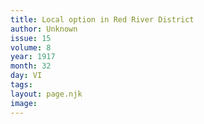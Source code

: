 ```yaml
---
title: Local option in Red River District
author: Unknown
issue: 15
volume: 8
year: 1917
month: 32
day: VI
tags:
layout: page.njk
image:
---
```

